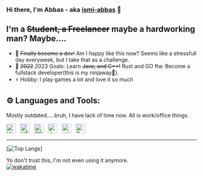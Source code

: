 ### Hi there, I'm Abbas - aka [ismi-abbas][twitter] 👋

## I'm a ~~Student, a Freelancer~~ maybe a hardworking man? Maybe....

- 🌱 ~~Finally become a dev!~~ Am I happy like this now? Seems like a stressfull day everyweek, but I take that as a challenge.
- 🥅 ~~2022~~ 2023 Goals: Learn ~~Java, and C++!~~ Rust and GO ftw. Become a fullstack developer(this is my ninjaway🥷).
- ⚡ Hobby: I play games a lot and love it so much

## ⚙️ Languages and Tools:
Mostly outdated.....bruh, I have lack of time now. All is work/office things.

<a name="learning-now"></a>

[<img src="https://img.shields.io/badge/VS%20Code-282C34?logo=visual-studio-code&logoColor=007ACC" alt="Visual Studio Code logo" title="Visual Studio Code" height="25" />][tech_tools_anchor]
&nbsp;
[<img src="https://img.shields.io/badge/HTML5-282C34?logo=html5&logoColor=E34F26" alt="HTML5 logo" title="HTML5" height="25" />][tech_tools_anchor]
&nbsp;
[<img src="https://img.shields.io/badge/CSS3-282C34?logo=css3&logoColor=1572B6" alt="CSS3 logo" title="CSS3" height="25" />][tech_tools_anchor]
&nbsp;
[<img src="https://img.shields.io/badge/JavaScript-282C34?logo=javascript&logoColor=F7DF1E" alt="JavaScript logo" title="JavaScript" height="25" />][tech_tools_anchor]
&nbsp;
[<img src="https://img.shields.io/badge/git-282C34?logo=git&logoColor=F05032" alt="git logo" title="git" height="25" />][tech_tools_anchor]
&nbsp;
[<img src="https://img.shields.io/badge/ReactJs-282C34?logo=react&logoColor=61DAFB" alt="React Native logo" title="React" height="25" />][tech_tools_anchor]

<a name="learning-next"></a>

---
[![Top Langs](https://github-readme-stats.vercel.app/api?username=ismi-abbas)]

Yo don't trust this, I'm not even using it anymore. <br>
[![wakatime](https://wakatime.com/badge/user/e343c780-2554-4143-9341-901258583fa6.svg)](https://wakatime.com/@e343c780-2554-4143-9341-901258583fa6)




[twitter]: https://twitter.com/ismi_abbas
[instagram]: https://www.instagram.com/ismiabbas
[linkedin]: https://www.linkedin.com/in/ismi-abbas/
[tech_tools_anchor]: #bonjour--
[learning_now_anchor]: #learning-now
[learning_next_anchor]: #learning-next
